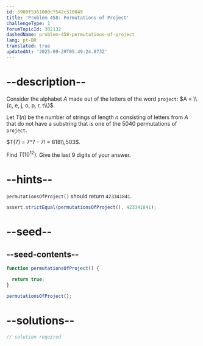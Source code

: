 ```yaml
---
id: 5900f5361000cf542c510049
title: 'Problem 458: Permutations of Project'
challengeType: 1
forumTopicId: 302132
dashedName: problem-458-permutations-of-project
lang: pt-BR
translated: true
updatedAt: '2025-09-29T05:49:24.873Z'
---
```


# --description--

Consider the alphabet $A$ made out of the letters of the word `project`: $A = \\{c, e, j, o, p, r, t\\}$.

Let $T(n)$ be the number of strings of length $n$ consisting of letters from $A$ that do not have a substring that is one of the 5040 permutations of `project`.

$T(7) = 7^7 - 7! = 818\\,503$.

Find $T({10}^{12})$. Give the last 9 digits of your answer.

# --hints--

`permutationsOfProject()` should return `423341841`.

```js
assert.strictEqual(permutationsOfProject(), 423341841);
```

# --seed--

## --seed-contents--

```js
function permutationsOfProject() {

  return true;
}

permutationsOfProject();
```

# --solutions--

```js
// solution required
```
